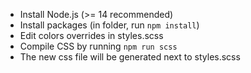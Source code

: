 - Install Node.js (>= 14 recommended)
- Install packages (in folder, run `npm install`)
- Edit colors overrides in styles.scss
- Compile CSS by running `npm run scss`
- The new css file will be generated next to styles.scss